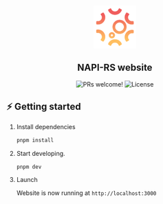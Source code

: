 <p align="center">
  <img src="./public/img/favicon.png" alt="napi-rs logo" width="100">
</p>

<h2 align="center">
  NAPI-RS website
</h2>

<p align="center">
  <img src="https://img.shields.io/badge/PRs-welcome-%238257E6.svg" alt="PRs welcome!" />
  <img alt="License" src="https://img.shields.io/badge/license-MIT-%238257E6">
</p>

## ⚡️ Getting started

1. Install dependencies

   ```sh
   pnpm install
   ```

2. Start developing.

   ```sh
   pnpm dev
   ```

3. Launch

   Website is now running at `http://localhost:3000`
